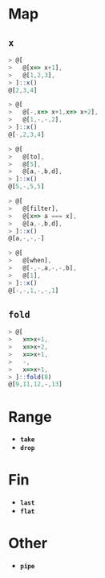 # Map
## `x`
```js
> @[
>   @[x=> x+1],
>   @[1,2,3],
> ]::x()
@[2,3,4]

> @[
>   @[-,x=> x+1,x=> x+2],
>   @[1,-,-,2],
> ]::x()
@[-,2,3,4]

> @[
>   @[to],
>   @[5],
>   @[a,-,b,d],
> ]::x()
@[5,-,5,5]

> @[
>   @[filter],
>   @[x=> a === x],
>   @[a,-,b,d],
> ]::x()
@[a,-,-,-]

> @[
>   @[when],
>   @[-,-,a,-,-,b],
>   @[1],
> ]::x()
@[-,-,1,-,-,1]
```

## `fold`
```js
> @[
>   x=>x+1,
>   x=>x+2,
>   x=>x+1,
>   -,
>   x=>x+1,
> ]::fold(8)
@[9,11,12,-,13]
```

# Range
* **`take`**
* **`drop`**

# Fin
* **`last`**
* **`flat`**

# Other
* **`pipe`**
